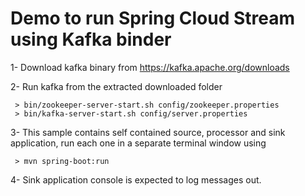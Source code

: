 # Demo to run Spring Cloud Stream using Kafka binder

1- Download kafka binary from https://kafka.apache.org/downloads

2- Run kafka from the extracted downloaded folder 
```shell
 > bin/zookeeper-server-start.sh config/zookeeper.properties
 > bin/kafka-server-start.sh config/server.properties
```
3- This sample contains self contained source, processor and sink application, run each one in a separate terminal window using
```shell
 > mvn spring-boot:run
```
4- Sink application console is expected to log messages out.
